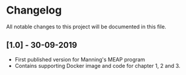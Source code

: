 # Changelog
All notable changes to this project will be documented in this file.

## [1.0] - 30-09-2019
- First published version for Manning's MEAP program
- Contains supporting Docker image and code for chapter 1, 2 and 3.
